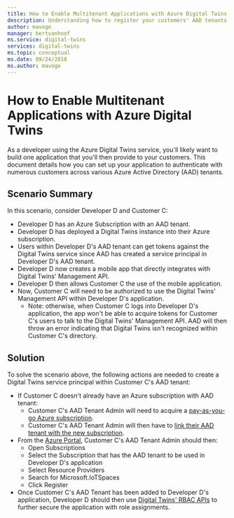 ```yaml
---
title: How to Enable Multitenant Applications with Azure Digital Twins
description: Understanding how to register your customers' AAD tenants with Azure Digital Twins
author: mavoge
manager: bertvanhoof
ms.service: digital-twins
services: digital-twins
ms.topic: conceptual
ms.date: 09/24/2018
ms.author: mavoge
---
```


# How to Enable Multitenant Applications with Azure Digital Twins

As a developer using the Azure Digital Twins service, you'll likely want to build one application that you'll then provide to your customers.  This document details how you can set up your application to authenticate with numerous customers across various Azure Active Directory (AAD) tenants.

## Scenario Summary

In this scenario, consider Developer D and Customer C:
- Developer D has an Azure Subscription with an AAD tenant.
- Developer D has deployed a Digital Twins instance into their Azure subscription.
- Users within Developer D's AAD tenant can get tokens against the Digital Twins service since AAD has created a service principal in Developer D's AAD tenant.
- Developer D now creates a mobile app that directly integrates with Digital Twins' Management API.
- Developer D then allows Customer C the use of the mobile application.
- Now, Customer C will need to be authorized to use the Digital Twins' Management API within Developer D's application.
  - Note: otherwise, when Customer C logs into Developer D's application, the app won't be able to acquire tokens for Customer C's users to talk to the Digital Twins' Management API.  AAD will then throw an error indicating that Digital Twins isn't recognized within Customer C's directory.

## Solution

To solve the scenario above, the following actions are needed to create a Digital Twins service principal within Customer C's AAD tenant:
- If Customer C doesn't already have an Azure subscription with AAD tenant:
  - Customer C's AAD Tenant Admin will need to acquire a [pay-as-you-go Azure subscription](https://azure.microsoft.com/en-us/offers/ms-azr-0003p/).
  - Customer C's AAD Tenant Admin will then have to [link their AAD tenant with the new subscription](https://docs.microsoft.com/en-us/azure/active-directory/connect/active-directory-aadconnect). 
- From the [Azure Portal](https://portal.azure.com), Customer C's AAD Tenant Admin should then:
  - Open Subscriptions
  - Select the Subscription that has the AAD tenant to be used in Developer D's application
  - Select Resource Providers
  - Search for Microsoft.IoTSpaces
  - Click Register
- Once Customer C's AAD Tenant has been added to Developer D's application, Developer D should then use [Digital Twins' RBAC APIs](security-create-manage-role-assignments.md) to further secure the application with role assignments.
